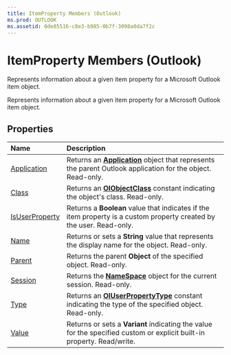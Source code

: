 ```yaml
---
title: ItemProperty Members (Outlook)
ms.prod: OUTLOOK
ms.assetid: 0de85516-c8e3-b985-0b7f-3098a0da7f2c
---
```



# ItemProperty Members (Outlook)
Represents information about a given item property for a Microsoft Outlook item object.

Represents information about a given item property for a Microsoft Outlook item object.


## Properties



|**Name**|**Description**|
|:-----|:-----|
|[Application](itemproperty-application-property-outlook.md)|Returns an  **[Application](application-object-outlook.md)** object that represents the parent Outlook application for the object. Read-only.|
|[Class](itemproperty-class-property-outlook.md)|Returns an  **[OlObjectClass](olobjectclass-enumeration-outlook.md)** constant indicating the object's class. Read-only.|
|[IsUserProperty](itemproperty-isuserproperty-property-outlook.md)|Returns a  **Boolean** value that indicates if the item property is a custom property created by the user. Read-only.|
|[Name](itemproperty-name-property-outlook.md)|Returns or sets a  **String** value that represents the display name for the object. Read-only.|
|[Parent](itemproperty-parent-property-outlook.md)|Returns the parent  **Object** of the specified object. Read-only.|
|[Session](itemproperty-session-property-outlook.md)|Returns the  **[NameSpace](namespace-object-outlook.md)** object for the current session. Read-only.|
|[Type](itemproperty-type-property-outlook.md)|Returns an  **[OlUserPropertyType](oluserpropertytype-enumeration-outlook.md)** constant indicating the type of the specified object. Read-only.|
|[Value](itemproperty-value-property-outlook.md)|Returns or sets a  **Variant** indicating the value for the specified custom or explicit built-in property. Read/write.|


